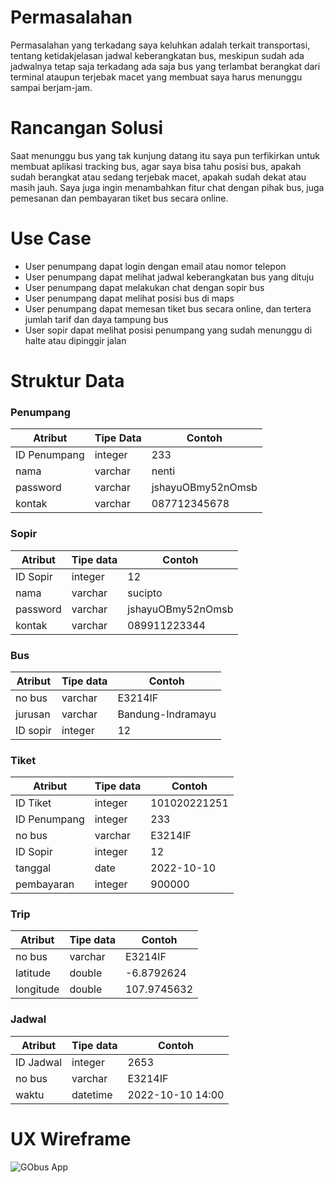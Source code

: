 # Permasalahan
Permasalahan yang terkadang saya keluhkan adalah terkait transportasi, tentang ketidakjelasan jadwal keberangkatan bus, meskipun sudah ada jadwalnya tetap saja terkadang ada saja bus yang terlambat berangkat dari terminal ataupun terjebak macet yang membuat saya harus menunggu sampai berjam-jam. 

# Rancangan Solusi
Saat menunggu bus yang tak kunjung datang itu saya pun terfikirkan untuk membuat aplikasi tracking bus, agar saya bisa tahu posisi bus, apakah sudah berangkat atau sedang terjebak macet, apakah sudah dekat atau masih jauh. Saya juga ingin menambahkan fitur chat dengan pihak bus, juga pemesanan dan pembayaran tiket bus secara online.

# Use Case
- User penumpang dapat login dengan email atau nomor telepon
- User penumpang dapat melihat jadwal keberangkatan bus yang dituju
- User penumpang dapat melakukan chat dengan sopir bus
- User penumpang dapat melihat posisi bus di maps
- User penumpang dapat memesan tiket bus secara online, dan tertera jumlah tarif dan daya tampung bus
- User sopir dapat melihat posisi penumpang yang sudah menunggu di halte atau dipinggir jalan

# Struktur Data
### Penumpang
| Atribut | Tipe Data | Contoh |
|---|---|---|
| ID Penumpang | integer | 233 |
| nama | varchar | nenti |
| password | varchar | jshayuOBmy52nOmsb |
| kontak | varchar | 087712345678 |
### Sopir 
| Atribut | Tipe data | Contoh |
|---|---|---|
| ID Sopir | integer | 12 |
| nama | varchar | sucipto |
| password | varchar | jshayuOBmy52nOmsb |
| kontak | varchar | 089911223344 |
### Bus
| Atribut | Tipe data | Contoh |
|---|---|---|
| no bus | varchar | E3214IF |
| jurusan | varchar | Bandung-Indramayu |
| ID sopir | integer | 12 |
### Tiket 
| Atribut | Tipe data | Contoh |
|---|---|---|
| ID Tiket | integer | 101020221251 |
| ID Penumpang | integer | 233 |
| no bus | varchar | E3214IF |
| ID Sopir | integer | 12 |
| tanggal | date | 2022-10-10 |
| pembayaran | integer | 900000 |
### Trip
| Atribut | Tipe data | Contoh |
|---|---|---|
| no bus | varchar | E3214IF |
| latitude | double | -6.8792624 |
| longitude | double | 107.9745632 |
### Jadwal 
| Atribut | Tipe data | Contoh |
|---|---|---|
| ID Jadwal | integer | 2653 |
| no bus | varchar | E3214IF |
| waktu | datetime | 2022-10-10 14:00 |


# UX Wireframe
![GObus App](https://user-images.githubusercontent.com/81434333/193085030-698c41cf-7c52-4154-809f-9209a387ed06.png)
